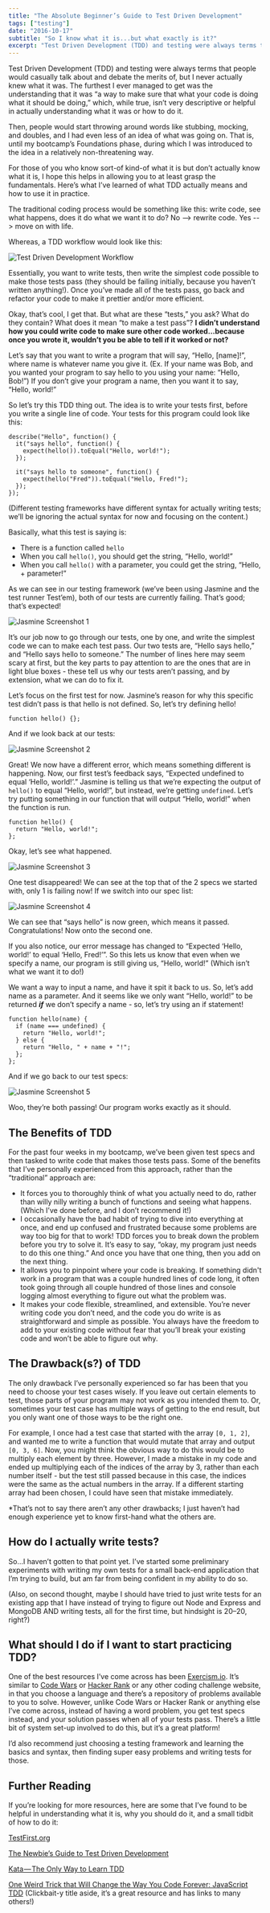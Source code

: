 ```yaml
---
title: "The Absolute Beginner’s Guide to Test Driven Development"
tags: ["testing"]
date: "2016-10-17"
subtitle: "So I know what it is...but what exactly is it?"
excerpt: "Test Driven Development (TDD) and testing were always terms that people would casually talk about and debate the merits of, but I never actually knew what it was. The furthest I ever managed to get was the understanding that it was “a way to make sure that what your code is doing what it should be doing,” which, while true, isn’t very descriptive or helpful in actually understanding what it was or how to do it."
---
```


Test Driven Development (TDD) and testing were always terms that people would casually talk about and debate the merits of, but I never actually knew what it was. The furthest I ever managed to get was the understanding that it was “a way to make sure that what your code is doing what it should be doing,” which, while true, isn’t very descriptive or helpful in actually understanding what it was or how to do it.

Then, people would start throwing around words like stubbing, mocking, and doubles, and I had even less of an idea of what was going on. That is, until my bootcamp’s Foundations phase, during which I was introduced to the idea in a relatively non-threatening way.

For those of you who know sort-of kind-of what it is but don’t actually know what it is, I hope this helps in allowing you to at least grasp the fundamentals. Here’s what I’ve learned of what TDD actually means and how to use it in practice.

The traditional coding process would be something like this: write code, see what happens, does it do what we want it to do? No --> rewrite code. Yes --> move on with life.

Whereas, a TDD workflow would look like this:

<img src="/images/posts/2016-10/test-driven-development.png" alt="Test Driven Development Workflow"/>

Essentially, you want to write tests, then write the simplest code possible to make those tests pass (they should be failing initially, because you haven’t written anything!). Once you’ve made all of the tests pass, go back and refactor your code to make it prettier and/or more efficient.

Okay, that’s cool, I get that. But what are these “tests,” you ask? What do they contain? What does it mean “to make a test pass”? **I didn’t understand how you could write code to make sure other code worked…because once you wrote it, wouldn’t you be able to tell if it worked or not?**

Let’s say that you want to write a program that will say, “Hello, [name]!”, where name is whatever name you give it. (Ex. If your name was Bob, and you wanted your program to say hello to you using your name: “Hello, Bob!”) If you don’t give your program a name, then you want it to say, “Hello, world!”

So let’s try this TDD thing out. The idea is to write your tests first, before you write a single line of code. Your tests for this program could look like this:

```
describe("Hello", function() {
  it("says hello", function() {
    expect(hello()).toEqual("Hello, world!");
  });

  it("says hello to someone", function() {
    expect(hello("Fred")).toEqual("Hello, Fred!");
  });
});
```

(Different testing frameworks have different syntax for actually writing tests; we’ll be ignoring the actual syntax for now and focusing on the content.)

Basically, what this test is saying is:

* There is a function called `hello`
* When you call `hello()`, you should get the string, “Hello, world!”
* When you call `hello()` with a parameter, you could get the string, “Hello, + parameter!”

As we can see in our testing framework (we’ve been using Jasmine and the test runner Test’em), both of our tests are currently failing. That’s good; that’s expected!

<img src="/images/posts/2016-10/jasmine-testing-screenshot-1.png" alt="Jasmine Screenshot 1"/>

It’s our job now to go through our tests, one by one, and write the simplest code we can to make each test pass. Our two tests are, “Hello says hello,” and “Hello says hello to someone.” The number of lines here may seem scary at first, but the key parts to pay attention to are the ones that are in light blue boxes - these tell us why our tests aren’t passing, and by extension, what we can do to fix it.

Let’s focus on the first test for now. Jasmine’s reason for why this specific test didn’t pass is that hello is not defined. So, let’s try defining hello!

```
function hello() {};
```

And if we look back at our tests:

<img src="/images/posts/2016-10/jasmine-testing-screenshot-2.png" alt="Jasmine Screenshot 2"/>

Great! We now have a different error, which means something different is happening. Now, our first test’s feedback says, “Expected undefined to equal ‘Hello, world!’.” Jasmine is telling us that we’re expecting the output of `hello()` to equal “Hello, world!”, but instead, we’re getting `undefined`. Let’s try putting something in our function that will output “Hello, world!” when the function is run.

```
function hello() {
  return "Hello, world!";
};
```

Okay, let’s see what happened.

<img src="/images/posts/2016-10/jasmine-testing-screenshot-3.png" alt="Jasmine Screenshot 3"/>

One test disappeared! We can see at the top that of the 2 specs we started with, only 1 is failing now! If we switch into our spec list:

<img src="/images/posts/2016-10/jasmine-testing-screenshot-4.png" alt="Jasmine Screenshot 4"/>

We can see that “says hello” is now green, which means it passed. Congratulations! Now onto the second one.

If you also notice, our error message has changed to “Expected ‘Hello, world!’ to equal ‘Hello, Fred!’”. So this lets us know that even when we specify a name, our program is still giving us, “Hello, world!” (Which isn’t what we want it to do!)

We want a way to input a name, and have it spit it back to us. So, let’s add name as a parameter. And it seems like we only want “Hello, world!” to be returned __*if*__ we don’t specify a name - so, let’s try using an if statement!

```
function hello(name) {
  if (name === undefined) {
    return "Hello, world!";
  } else {
    return "Hello, " + name + "!";
  };
};
```

And if we go back to our test specs:

<img src="/images/posts/2016-10/jasmine-testing-screenshot-5.png" alt="Jasmine Screenshot 5"/>

Woo, they’re both passing! Our program works exactly as it should.

## The Benefits of TDD

For the past four weeks in my bootcamp, we’ve been given test specs and then tasked to write code that makes those tests pass. Some of the benefits that I’ve personally experienced from this approach, rather than the “traditional” approach are:

* It forces you to thoroughly think of what you actually need to do, rather than willy nilly writing a bunch of functions and seeing what happens. (Which I’ve done before, and I don’t recommend it!)
* I occasionally have the bad habit of trying to dive into everything at once, and end up confused and frustrated because some problems are way too big for that to work! TDD forces you to break down the problem before you try to solve it. It’s easy to say, “okay, my program just needs to do this one thing.” And once you have that one thing, then you add on the next thing.
* It allows you to pinpoint where your code is breaking. If something didn't work in a program that was a couple hundred lines of code long, it often took going through all couple hundred of those lines and console logging almost everything to figure out what the problem was.
* It makes your code flexible, streamlined, and extensible. You’re never writing code you don’t need, and the code you do write is as straightforward and simple as possible. You always have the freedom to add to your existing code without fear that you’ll break your existing code and won’t be able to figure out why.

## The Drawback(s?) of TDD

The only drawback I’ve personally experienced so far has been that you need to choose your test cases wisely. If you leave out certain elements to test, those parts of your program may not work as you intended them to. Or, sometimes your test case has multiple ways of getting to the end result, but you only want one of those ways to be the right one.

For example, I once had a test case that started with the array `[0, 1, 2]`, and wanted me to write a function that would mutate that array and output `[0, 3, 6]`. Now, you might think the obvious way to do this would be to multiply each element by three. However, I made a mistake in my code and ended up multiplying each of the indices of the array by 3, rather than each number itself - but the test still passed because in this case, the indices were the same as the actual numbers in the array. If a different starting array had been chosen, I could have seen that mistake immediately.

*That’s not to say there aren’t any other drawbacks; I just haven’t had enough experience yet to know first-hand what the others are.

## How do I actually write tests?

So...I haven’t gotten to that point yet. I’ve started some preliminary experiments with writing my own tests for a small back-end application that I’m trying to build, but am far from being confident in my ability to do so.

(Also, on second thought, maybe I should have tried to just write tests for an existing app that I have instead of trying to figure out Node and Express and MongoDB AND writing tests, all for the first time, but hindsight is 20–20, right?)

## What should I do if I want to start practicing TDD?

One of the best resources I’ve come across has been [Exercism.io](http://exercism.io/). It’s similar to [Code Wars](https://www.codewars.com/) or [Hacker Rank](https://www.hackerrank.com/) or any other coding challenge website, in that you choose a language and there’s a repository of problems available to you to solve. However, unlike Code Wars or Hacker Rank or anything else I’ve come across, instead of having a word problem, you get test specs instead, and your solution passes when all of your tests pass. There’s a little bit of system set-up involved to do this, but it’s a great platform!

I’d also recommend just choosing a testing framework and learning the basics and syntax, then finding super easy problems and writing tests for those.

## Further Reading

If you’re looking for more resources, here are some that I’ve found to be helpful in understanding what it is, why you should do it, and a small tidbit of how to do it:

[TestFirst.org](http://testfirst.org/)

[The Newbie’s Guide to Test Driven Development](https://code.tutsplus.com/tutorials/the-newbies-guide-to-test-driven-development--net-13835)

[Kata — The Only Way to Learn TDD](http://www.peterprovost.org/blog/2012/05/02/kata-the-only-way-to-learn-tdd/)

[One Weird Trick that Will Change the Way You Code Forever: JavaScript TDD](http://jrsinclair.com/articles/2016/one-weird-trick-that-will-change-the-way-you-code-forever-javascript-tdd/) (Clickbait-y title aside, it’s a great resource and has links to many others!)
